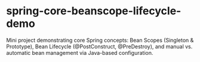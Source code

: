 # spring-core-beanscope-lifecycle-demo
Mini project demonstrating core Spring concepts: Bean Scopes (Singleton &amp; Prototype), Bean Lifecycle (@PostConstruct, @PreDestroy), and manual vs. automatic bean management via Java-based configuration.
